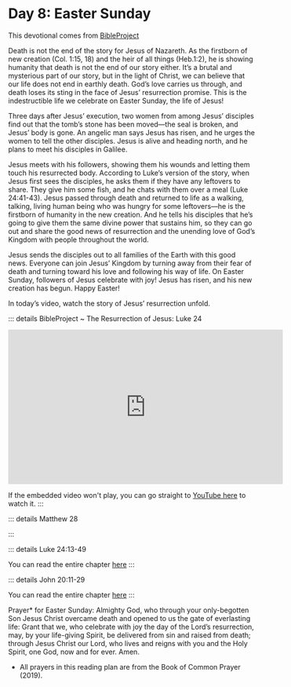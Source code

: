 # Day 8: Easter Sunday

This devotional comes from [BibleProject](/bible/bibleproject)

Death is not the end of the story for Jesus of Nazareth. As the firstborn of new creation (Col. 1:15, 18) and the heir of all things (Heb.1:2), he is showing humanity that death is not the end of our story either. It’s a brutal and mysterious part of our story, but in the light of Christ, we can believe that our life does not end in earthly death. God’s love carries us through, and death loses its sting in the face of Jesus’ resurrection promise. This is the indestructible life we celebrate on Easter Sunday, the life of Jesus!

Three days after Jesus’ execution, two women from among Jesus’ disciples find out that the tomb’s stone has been moved—the seal is broken, and Jesus’ body is gone. An angelic man says Jesus has risen, and he urges the women to tell the other disciples. Jesus is alive and heading north, and he plans to meet his disciples in Galilee.

Jesus meets with his followers, showing them his wounds and letting them touch his resurrected body. According to Luke’s version of the story, when Jesus first sees the disciples, he asks them if they have any leftovers to share. They give him some fish, and he chats with them over a meal (Luke 24:41-43). Jesus passed through death and returned to life as a walking, talking, living human being who was hungry for some leftovers—he is the firstborn of humanity in the new creation. And he tells his disciples that he’s going to give them the same divine power that sustains him, so they can go out and share the good news of resurrection and the unending love of God’s Kingdom with people throughout the world.

Jesus sends the disciples out to all families of the Earth with this good news. Everyone can join Jesus’ Kingdom by turning away from their fear of death and turning toward his love and following his way of life. On Easter Sunday, followers of Jesus celebrate with joy! Jesus has risen, and his new creation has begun. Happy Easter!

In today’s video, watch the story of Jesus’ resurrection unfold.

::: details BibleProject ~ The Resurrection of Jesus: Luke 24
<iframe width="560" height="315" src="https://www.youtube.com/embed/Vb24Lk1Oh5M" title="YouTube video player" frameborder="0" allow="accelerometer; autoplay; clipboard-write; encrypted-media; gyroscope; picture-in-picture; web-share" referrerpolicy="strict-origin-when-cross-origin" allowfullscreen></iframe>

If the embedded video won't play, you can go straight to [YouTube here](https://youtu.be/Vb24Lk1Oh5M) to watch it.
:::

::: details Matthew 28
<!--@include: @/bible/translations/bsb/40_mat/028.md-->
:::

::: details Luke 24:13-49
<!--@include: @/bible/translations/bsb/42_luk/verses/024.md{13,49}-->

You can read the entire chapter [here](/bible/translations/bsb/42_luk/024)
:::

::: details John 20:11-29
<!--@include: @/bible/translations/bsb/43_jhn/verses/020.md{11,29}-->

You can read the entire chapter [here](/bible/translations/bsb/43_jhn/020)
:::

Prayer* for Easter Sunday: Almighty God, who through your only-begotten Son Jesus Christ overcame death and opened to us the gate of everlasting life: Grant that we, who celebrate with joy the day of the Lord’s resurrection, may, by your life-giving Spirit, be delivered from sin and raised from death; through Jesus Christ our Lord, who lives and reigns with you and the Holy Spirit, one God, now and for ever. Amen.

* All prayers in this reading plan are from the Book of Common Prayer (2019).